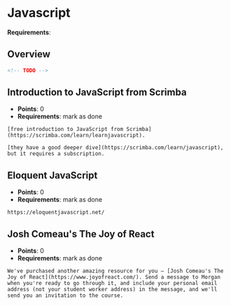 # Javascript

**Requirements**:

## Overview
```md
<!-- TODO -->
```

## Introduction to JavaScript from Scrimba
- **Points**: 0
- **Requirements**: mark as done
```
[free introduction to JavaScript from Scrimba](https://scrimba.com/learn/learnjavascript). 

[they have a good deeper dive](https://scrimba.com/learn/javascript), but it requires a subscription. 

```

## Eloquent JavaScript
- **Points**: 0
- **Requirements**: mark as done
```
https://eloquentjavascript.net/
```

## Josh Comeau's The Joy of React
- **Points**: 0
- **Requirements**: mark as done
```
We've purchased another amazing resource for you — [Josh Comeau's The Joy of React](https://www.joyofreact.com/). Send a message to Morgan when you're ready to go through it, and include your personal email address (not your student worker address) in the message, and we'll send you an invitation to the course.
```

<!-- TODO: React.js with a REST API https://github.com/DPI-WE/curriculum/issues/25 -->
<!-- TODO: [Next.js (Javascript)](https://nextjs.org/) -->
<!-- TODO: [MEAN / MERN / MEVN (Javascript)](https://www.mongodb.com/languages/mean-stack-tutorial) -->

